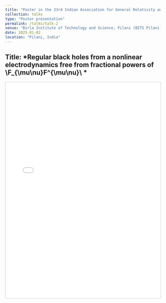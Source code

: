 ```yaml
---
title: "Poster in the 33rd Indian Association for General Relativity and Gravitation (IAGRG-2025)"
collection: talks
type: "Poster presentation"
permalink: /talks/talk-2
venue: "Birla Institute of Technology and Science, Pilani (BITS Pilani)"
date: 2025-01-02
location: "Pilani, India"
---
```


**Title**: *Regular black holes from a nonlinear electrodynamics free from fractional powers of \F_{\mu\nu}F^{\mu\nu}\ *  
---

<iframe src="/files//IAGRG_33_Poster_final.pdf" width="100%" height="700px" style="border: 1px solid #ccc;" allow="autoplay"></iframe>
